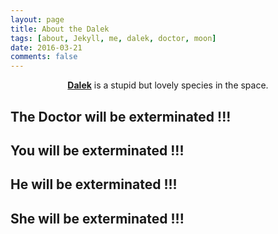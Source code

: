 ```yaml
---
layout: page
title: About the Dalek
tags: [about, Jekyll, me, dalek, doctor, moon]
date: 2016-03-21
comments: false
---
```

    
<center><a href="https://en.wikipedia.org/wiki/Dalek"><b>Dalek</b></a> is a stupid but lovely species in the space.</center>

## The Doctor will be exterminated !!! 
## You  will be exterminated !!! 
## He will be exterminated !!! 
## She will be exterminated !!! 
